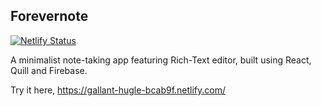 ## Forevernote

[![Netlify Status](https://api.netlify.com/api/v1/badges/cfa5544c-3132-4185-8e07-d5a9ce67984c/deploy-status)](https://app.netlify.com/sites/gallant-hugle-bcab9f/deploys)

A minimalist note-taking app featuring Rich-Text editor, built using React, Quill and Firebase.

Try it here, https://gallant-hugle-bcab9f.netlify.com/
